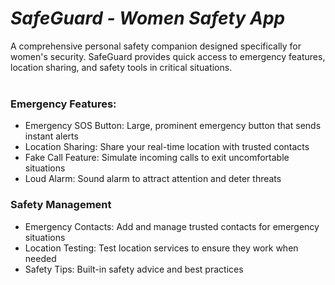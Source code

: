 *<h1>SafeGuard - Women Safety App</h1>*
A comprehensive personal safety companion designed specifically for women's security. SafeGuard provides quick access to emergency features, location sharing, and safety tools in critical situations.
<br>
<br>
<h3>Emergency Features:</h3>
<ul>
  <li>Emergency SOS Button: Large, prominent emergency button that sends instant alerts</li>
  <li>Location Sharing: Share your real-time location with trusted contacts</li>
  <li>Fake Call Feature: Simulate incoming calls to exit uncomfortable situations</li>
  <li>Loud Alarm: Sound alarm to attract attention and deter threats</li>
</ul>
<h3>Safety Management</h3>
<ul>
  <li>Emergency Contacts: Add and manage trusted contacts for emergency situations</li>
  <li>Location Testing: Test location services to ensure they work when needed</li>
  <li>Safety Tips: Built-in safety advice and best practices</li>
</ul>

